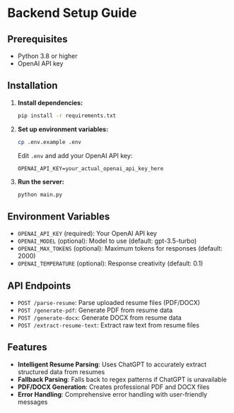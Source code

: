 # Backend Setup Guide

## Prerequisites
- Python 3.8 or higher
- OpenAI API key

## Installation

1. **Install dependencies:**
   ```bash
   pip install -r requirements.txt
   ```

2. **Set up environment variables:**
   ```bash
   cp .env.example .env
   ```
   
   Edit `.env` and add your OpenAI API key:
   ```
   OPENAI_API_KEY=your_actual_openai_api_key_here
   ```

3. **Run the server:**
   ```bash
   python main.py
   ```

## Environment Variables

- `OPENAI_API_KEY` (required): Your OpenAI API key
- `OPENAI_MODEL` (optional): Model to use (default: gpt-3.5-turbo)
- `OPENAI_MAX_TOKENS` (optional): Maximum tokens for responses (default: 2000)
- `OPENAI_TEMPERATURE` (optional): Response creativity (default: 0.1)

## API Endpoints

- `POST /parse-resume`: Parse uploaded resume files (PDF/DOCX)
- `POST /generate-pdf`: Generate PDF from resume data
- `POST /generate-docx`: Generate DOCX from resume data
- `POST /extract-resume-text`: Extract raw text from resume files

## Features

- **Intelligent Resume Parsing**: Uses ChatGPT to accurately extract structured data from resumes
- **Fallback Parsing**: Falls back to regex patterns if ChatGPT is unavailable
- **PDF/DOCX Generation**: Creates professional PDF and DOCX files
- **Error Handling**: Comprehensive error handling with user-friendly messages
